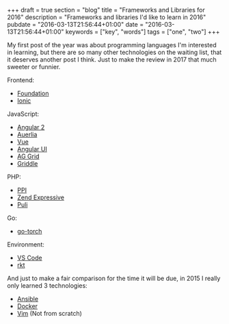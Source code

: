 +++
draft = true
section = "blog"
title = "Frameworks and Libraries for 2016"
description = "Frameworks and libraries I'd like to learn in 2016"
pubdate = "2016-03-13T21:56:44+01:00"
date = "2016-03-13T21:56:44+01:00"
keywords = ["key", "words"]
tags = ["one", "two"]
+++

My first post of the year was about programming languages I'm interested in learning, but there are so many other technologies on the waiting list, that it deserves another post I think. Just to make the review in 2017 that much sweeter or funnier.

Frontend:
 - [Foundation](http://foundation.zurb.com/)
 - [Ionic](http://ionicframework.com/)

JavaScript:
 - [Angular 2](https://angular.io/)
 - [Auerlia](http://aurelia.io/)
 - [Vue](http://vuejs.org/)
 - [Angular UI](http://angular-ui.github.io/)
 - [AG Grid](https://www.ag-grid.com/)
 - [Griddle](https://github.com/GriddleGriddle/Griddle)

PHP:
 - [PPI](http://www.ppi.io/)
 - [Zend Expressive](https://github.com/zendframework/zend-expressive)
 - [Puli](http://docs.puli.io/en/latest/)

Go:
 - [go-torch](https://github.com/uber/go-torch)
 
Environment:
 - [VS Code](https://code.visualstudio.com/)
 - [rkt](https://github.com/coreos/rkt)

And just to make a fair comparison for the time it will be due, in 2015 I really only learned 3 technologies:
 - [Ansible](https://www.ansible.com/)
 - [Docker](https://www.docker.com/)
 - [Vim](http://www.vim.org/) (Not from scratch)

